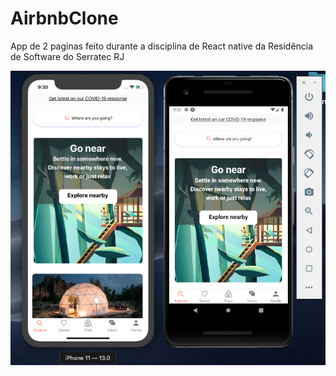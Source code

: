 # AirbnbClone
App de 2 paginas feito durante a disciplina de React native da Residência de Software do Serratec RJ


<p><img src="https://raw.githubusercontent.com/Rafaty/AirbnbClone/master/screenshots/home.png" alt="test"></p>

